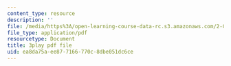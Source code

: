 ```yaml
---
content_type: resource
description: ''
file: /media/https%3A/open-learning-course-data-rc.s3.amazonaws.com/2-003sc-engineering-dynamics-fall-2011/ea8da75aee877166770c8dbe051dc6ce_Fo-Y6kEMURk.pdf
file_type: application/pdf
resourcetype: Document
title: 3play pdf file
uid: ea8da75a-ee87-7166-770c-8dbe051dc6ce
---
```

